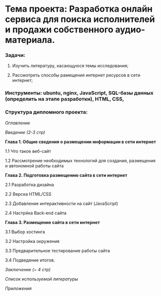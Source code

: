# **Тема проекта**: Разработка онлайн сервиса для поиска исполнителей и продажи собственного аудио-материала.   

### **Задачи**:   

1. Изучить литературу, касающуюся темы исследования;    

2. Рассмотреть способы рамещения интернет ресурсов в сети интернет; 


### **Инструменты**: ubuntu, nginx, JavaScript, SQL-базы данных (определить на этапе разработки), HTML, CSS, 

### **Структура дипломного проекта**:   

_Оглавление_  

_Введение (2-3 стр)_ 

**Глава 1.  Общие сведения о размещении информации в сети интернет**  

1.1 Что такое веб-сайт 

1.2 Рассмотрение необходимых технологий для создания, размещения и автономной работы сайта

**Глава 2. Подготовка  размещению сайта в сети интернет**  

2.1 Разработка дизайна 

2.2 Верска HTML/CSS

2.3 Добавление интерактивности на сайт (JavaScript)  

2.4 Настрйка Back-end сайта  

**Глава 3. Размещение сайта в сети интернет** 

3.1 Выбор хостинга 

3.2 Настройка окружения  
  
3.3 Предварительное тестирование работы сайта

3.4 Подведение итогов.  

_Заключение (~ 4 стр)_ 

_Список используемой литературы_ 

_Приложения_